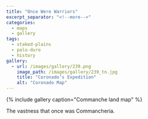 ```yaml
---
title: "Once Were Warriors"
excerpt_separator: "<!--more-->"
categories:
  - maps
  - gallery
tags:
  - staked-plains
  - palo-duro
  - history
gallery:
  - url: /images/gallery/239.png
    image_path: /images/gallery/239_tn.jpg
    title: "Coronado‘s Expedition"
    alt: "Coronado Map"  
---
```

{% include gallery caption="Commanche land map" %}

The vastness that once was Commancheria.
